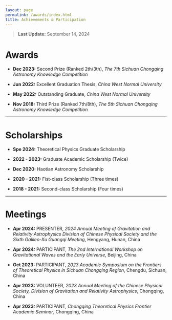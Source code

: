 ```yaml
---
layout: page
permalink: /awards/index.html
title: Achievements & Participation
---
```


> **Last Update:** September 14, 2024

# Awards

-  **Dec 2023:** Second Prize (Ranked 2th/3th),  *The 7th Sichuan Chongqing Astronomy Knowledge Competition*
  
-  **Jun 2022:** Excellent Graduation Thesis, *China West Normal University*
  
-  **May 2022:** Outstanding Graduate, *China West Normal University*
  
-  **Nov 2018:** Third Prize (Ranked 7th/8th),  *The 5th Sichuan Chongqing Astronomy Knowledge Competition* 

---

# Scholarships

-  **Spe 2024:** Theoretical Physics Graduate Scholarship
  
-  **2022 - 2023:** Graduate Academic Scholarship (Twice)
  
-  **Dec 2020:** Haotian Astronomy Scholarship
  
-  **2020 - 2021:** Fist-class Scholarship (Three times)
  
-  **2018 - 2021:** Second-class Scholarship (Four times)

---

# Meetings

-  **Apr 2024:** PRESENTER, *2024 Annual Meeting of Gravitation  and Relativity Astrophysics Division of Chinese Physical Society and the Sixth Galileo-Xu Guangqi Meeting*, Hengyang, Hunan, China
  
-  **Apr 2024:** PARTICIPANT, *The 2nd International Workshop on Gravitational Waves and the Early Universe*, Beijing, China
  
-  **Oct 2023:** PARTICIPANT, *2023 Academic Symposium on the Frontiers of Theoretical Physics in Sichuan Chongqing Region*, Chengdu, Sichuan, China
  
-  **Apr 2023:** VOLUNTEER, *2023 Annual Meeting of the Chinese Physical Society, Division of Gravitation  and Relativity Astrophysics*, Chongqing, China 
  
-  **Apr 2023:** PARTICIPANT, *Chongqing Theoretical Physics Frontier Academic Seminar*, Chongqing, China